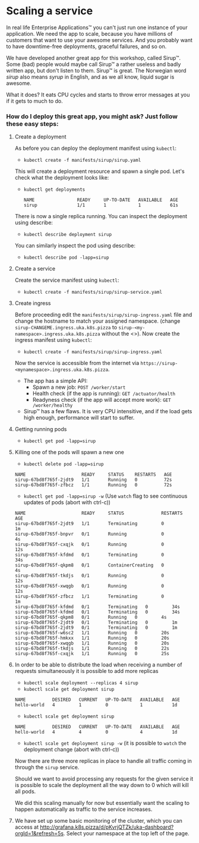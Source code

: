# Scaling a service

In real life Enterprise Applications™ you can't just run one instance of your application. We need the app to scale, because you have millions of customers that want to use your awesome services. And you probably want to have downtime-free deployments, graceful failures, and so on.

We have developed another great app for this workshop, called Sirup™. Some (bad) people would maybe call Sirup™ a rather useless and badly written app, but don't listen to them. Sirup™ is great. The Norwegian word *sirup* also means *syrup* in English, and as we all know, liquid sugar is awesome.

What it does? It eats CPU cycles and starts to throw error messages at you if it gets to much to do.

### How do I deploy this great app, you might ask? Just follow these easy steps:

1. Create a deployment
    
    As before you can deploy the deployment manifest using `kubectl`:
    - `kubectl create -f manifests/sirup/sirup.yaml`

    This will create a deployment resource and spawn a single pod. Let's check what the deployment looks like:

    - `kubectl get deployments`
      ```
      NAME                READY     UP-TO-DATE   AVAILABLE   AGE
      sirup               1/1       1            1           61s
      ```
    There is now a single replica running. You can inspect the deployment using describe:
    - `kubectl describe deployment sirup`
    
    You can similarly inspect the pod using describe:
    - `kubectl describe pod -lapp=sirup`

1. Create a service
    
    Create the service manifest using `kubectl`:
    - `kubectl create -f manifests/sirup/sirup-service.yaml`

1. Create ingress
    
    Before proceeding edit the `manifests/sirup/sirup-ingress.yaml` file and change the hostname to match your assigned namespace.  (change `sirup-CHANGEME.ingress.uka.k8s.pizza` to `sirup-<my-namespace>.ingress.uka.k8s.pizza` without the <>).
    Now create the ingress manifest using `kubectl`:
    - `kubectl create -f manifests/sirup/sirup-ingress.yaml`
    
    Now the service is accessible from the internet via `https://sirup-<mynamespace>.ingress.uka.k8s.pizza`.

    - The app has a simple API:
      - Spawn a new job: `POST /worker/start`
      - Health check (if the app is running): `GET /actuator/health`
      - Readyness check (if the app will accept more work): `GET /worker/healthy`
    - Sirup™ has a few flaws. It is very CPU intensitive, and if the load gets high enough, performance will start to suffer.

1. Getting running pods
    - `kubectl get pod -lapp=sirup`

1. Killing one of the pods will spawn a new one
    - `kubectl delete pod -lapp=sirup`
    ```
    NAME                     READY     STATUS    RESTARTS   AGE
    sirup-67bd8f765f-2jdt9   1/1       Running   0          72s
    sirup-67bd8f765f-zfbcz   1/1       Running   0          72s
    ```
    - `kubectl get pod -lapp=sirup -w` (Use `watch` flag to see continuous updates of pods (abort with ctrl-c))
    ```
    NAME                     READY     STATUS              RESTARTS   AGE
    sirup-67bd8f765f-2jdt9   1/1       Terminating         0          1m
    sirup-67bd8f765f-bnpvr   0/1       Running             0          4s
    sirup-67bd8f765f-cxqjk   0/1       Running             0          12s
    sirup-67bd8f765f-kfdmd   0/1       Terminating         0          34s
    sirup-67bd8f765f-qkpm8   0/1       ContainerCreating   0          4s
    sirup-67bd8f765f-tkdjs   0/1       Running             0          12s
    sirup-67bd8f765f-xwqgb   0/1       Running             0          12s
    sirup-67bd8f765f-zfbcz   1/1       Terminating         0          1m
    sirup-67bd8f765f-kfdmd   0/1       Terminating   0         34s
    sirup-67bd8f765f-kfdmd   0/1       Terminating   0         34s
    sirup-67bd8f765f-qkpm8   0/1       Running   0         4s
    sirup-67bd8f765f-2jdt9   0/1       Terminating   0         1m
    sirup-67bd8f765f-2jdt9   0/1       Terminating   0         1m
    sirup-67bd8f765f-w6sc2   1/1       Running   0         20s
    sirup-67bd8f765f-hmkxx   1/1       Running   0         20s
    sirup-67bd8f765f-xwqgb   1/1       Running   0         20s
    sirup-67bd8f765f-tkdjs   1/1       Running   0         22s
    sirup-67bd8f765f-cxqjk   1/1       Running   0         25s
    ```

1. In order to be able to distribute the load when receiving a number of requests simultaneously it is possible to add more replicas
    - `kubectl scale deployment --replicas 4 sirup`
    - `kubectl scale get deployment sirup`
    ```
    NAME          DESIRED   CURRENT   UP-TO-DATE   AVAILABLE   AGE
    hello-world   4         1         0            1           1d
    ```
    - `kubectl scale get deployment sirup`
    ```
    NAME          DESIRED   CURRENT   UP-TO-DATE   AVAILABLE   AGE
    hello-world   4         4         0            4           1d
    ```
    - `kubectl scale get deployment sirup -w` (it is possible to `watch` the deployment change (abort with ctrl-c))

    Now there are three more replicas in place to handle all traffic coming in through the `sirup` service.

    Should we want to avoid processing any requests for the given service it is possible to scale the deployment all the way down to 0 which will kill all pods. 

    We did this scaling manually for now but essentially want the scaling to happen automatically as traffic to the service increases.

1. We have set up some basic monitoring of the cluster, which you can access at http://grafana.k8s.pizza/d/pKvrjQTZk/uka-dashboard?orgId=1&refresh=5s. Select your namespace at the top left of the page.
